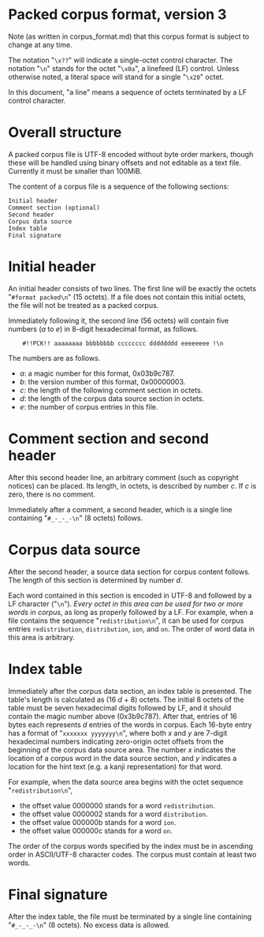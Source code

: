 [-]: # " -*- mode: gfm; coding: utf-8 -*- "

# Packed corpus format, version 3

Note (as written in corpus_format.md) that this corpus format is
subject to change at any time.

The notation "`\x??`" will indicate a single-octet control character.
The notation "`\n`" stands for the octet "`\x0a`", a linefeed (LF) control.
Unless otherwise noted, a literal space will stand for a single
"`\x20`" octet.

In this document, "a line" means a sequence of octets terminated by
a LF control character.

# Overall structure

A packed corpus file is UTF-8 encoded without byte order markers,
though these will be handled using binary offsets and not editable as
a text file.  Currently it must be smaller than 100MiB.

The content of a corpus file is a sequence of the following sections:

	Initial header
	Comment section (optional)
	Second header
	Corpus data source
	Index table
	Final signature

# Initial header

An initial header consists of two lines.  The first line will be
exactly the octets "`#format packed\n`" (15 octets).  If a file does
not contain this initial octets, the file will not be treated as a
packed corpus.

Immediately following it, the second line (56 octets) will contain
five numbers (_a_ to _e_) in 8-digit hexadecimal format, as follows.

        #!!PCK!! aaaaaaaa bbbbbbbb cccccccc dddddddd eeeeeeee !\n

The numbers are as follows.

 * _a_: a magic number for this format, 0x03b9c787.
 * _b_: the version number of this format, 0x00000003.
 * _c_: the length of the following comment section in octets.
 * _d_: the length of the corpus data source section in octets.
 * _e_: the number of corpus entries in this file.

# Comment section and second header

After this second header line, an arbitrary comment (such as copyright
notices) can be placed.  Its length, in octets, is described by number _c_.
If _c_ is zero, there is no comment.

Immediately after a comment, a second header, which is a single line
containing "`#_-_-_-\n`" (8 octets) follows.

# Corpus data source

After the second header, a source data section for corpus content
follows.  The length of this section is determined by number _d_.

Each word contained in this section is encoded in UTF-8 and followed
by a LF character ("`\n`").  _Every octet in this area can be used for
two or more words in corpus_, as long as properly followed by a LF.
For example, when a file contains the sequence "`redistribution\n`",
it can be used for corpus entries `redistribution`, `distribution`,
`ion`, and `on`.  The order of word data in this area is arbitrary.

# Index table

Immediately after the corpus data section, an index table is
presented.  The table's length is calculated as (16 _d_ + 8) octets.
The initial 8 octets of the table must be seven hexadecimal digits
followed by LF, and it should contain the magic number above
(0x3b9c787).  After that, entries of 16 bytes each represents _d_
entries of the words in corpus.  Each 16-byte entry has a format of
"`xxxxxxx yyyyyyy\n`", where both _x_ and _y_ are 7-digit hexadecimal
numbers indicating zero-origin octet offsets from the beginning of the
corpus data source area. The number _x_ indicates the location of a
corpus word in the data source section, and _y_ indicates a location
for the hint text (e.g. a kanji representation) for that word.

For example, when the data source area begins with the octet sequence
"`redistribution\n`",

 * the offset value 0000000 stands for a word `redistribution`.
 * the offset value 0000002 stands for a word `distribution`.
 * the offset value 000000b stands for a word `ion`.
 * the offset value 000000c stands for a word `on`.

The order of the corpus words specified by the index must be in
ascending order in ASCII/UTF-8 character codes.  The corpus must
contain at least two words.

# Final signature

After the index table, the file must be terminated by a single line
containing "`#_-_-_-\n`" (8 octets).  No excess data is allowed.
